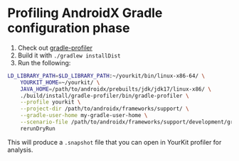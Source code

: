# Profiling AndroidX Gradle configuration phase

1. Check out [gradle-profiler](https://github.com/gradle/gradle-profiler)
2. Build it with `./gradlew installDist`
3. Run the following:
```bash
LD_LIBRARY_PATH=$LD_LIBRARY_PATH:~/yourkit/bin/linux-x86-64/ \
    YOURKIT_HOME=~/yourkit/ \
    JAVA_HOME=/path/to/androidx/prebuilts/jdk/jdk17/linux-x86/ \
    ./build/install/gradle-profiler/bin/gradle-profiler \
    --profile yourkit \
    --project-dir /path/to/androidx/frameworks/support/ \
    --gradle-user-home my-gradle-user-home \
    --scenario-file /path/to/androidx/frameworks/support/development/gradleProfiler/configuration.scenarios \
    rerunDryRun
```

This will produce a `.snapshot` file that you can open in YourKit profiler for
analysis.
